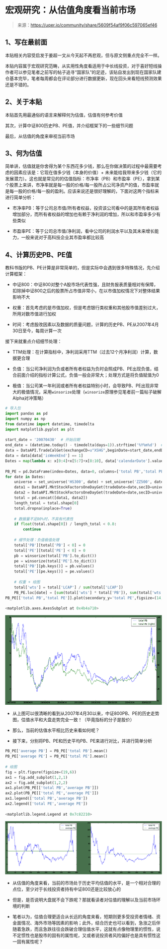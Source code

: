 

# 宏观研究：从估值角度看当前市场

> 来源：https://uqer.io/community/share/5609f54af9f06c597065ef46

## 1、写在最前面

本贴相关内容受启发于姜超一文从今天起不再悲观，但与原文侧重点完全不一样。

本贴内容属于宏观研究范畴，从实用性角度看适用于中长线投资，对于喜好短线操作者可以参见笔者之前写的帖子追寻“国家队”的足迹，该贴自发出到现在国家队建仓基本完毕，笔者每周都会在评论部分进行数据更新，现在回头来看短线预测效果还是不错的。

## 2、关于本贴

本贴首先用最通俗的语言来解释何为估值，估值有何参考价值

其次，计算中证800历史PB、PE值，并介绍框架下的一些细节问题

最后，从估值的角度来审视当前市场

## 3、何为估值

简单讲，估值就是你舍得为某个东西花多少钱，那么在你做决策的过程中最需要考虑的因素应该是：它现在值多少钱（本身的价值）+ 未来能给我带来多少钱（它的发展潜力）。这也就是常见的的估值指标：市净率（PB）和市盈率（PE），拿到某个股票上来讲，市净率就是每一股的价格/每一股所占公司净资产的值，市盈率就是每一股的价格/每一股的盈利。应该来说还是很好理解的，下面对这两个指标来进行简单分析：

+ 市净率PB：等于公司总市值/所有者权益，投资该公司看中的是其所有者权益增加部分，而所有者权益的增加也有赖于净利润的增加，所以和市盈率多少有些类似

+ 市盈率PE：等于公司总市值/净利润，看中公司的利润水平以及其未来增长能力，一般来说对于高科技企业其市盈率都比较高

## 4、计算历史PB、PE值

教科书版的PB、PE计算是非常简单的，但是实际中会遇到很多特殊情况，先介绍计算框架：

+ 中证800：中证800对整个A股市场代表性强，且财务报表质量相对有保障，扣除掉中证800之后的股票所占市值非常小，在以市值加权情况下对整体结果影响不大

+ 权重：首先考虑的是市值加权，但是考虑银行类权重和其他股市值差别过大，所用对数市值进行加权

+ 时间：考虑股改因素以及数据的质量问题，计算的历史PB、PE从2007年4月30日至今，每周计算一次

接下来就重点介绍细节处理：

+ TTM处理：在计算指标中，净利润采用TTM（过去12个月净利润）计算，数据更合理

+ 负值：当公司净利润为负或者所有者权益为负时会照成PB、PE出现负值，结合前面介绍的指标计算公式，负值一般会非常大；处理方式是将负值赋值为0

+ 极值：当公司某一年利润或者所有者权益特别小时，会导致PB、PE出现非常大的极值情况，采用`winsorize`处理（`winsorize`原理参见笔者前一篇帖子破解Alpha对冲策略）

```py
# 导入包
import pandas as pd
import numpy as np
from datetime import datetime, timedelta
import matplotlib.pyplot as plt

start_date = '20070430'  # 开始日期
end_date = (datetime.today() - timedelta(days=1)).strftime('%Y%m%d')  # 截止日期
data = DataAPI.TradeCalGet(exchangeCD=u"XSHG",beginDate=start_date,endDate=end_date,field=u"calendarDate,isWeekEnd",pandas="1")
data = data[data['isWeekEnd'] == 1]
Dates = map(lambda x: x[0:4]+x[5:7]+x[8:10], data['calendarDate'].values.tolist())

PB_PE = pd.DataFrame(index=Dates, data=0, columns=['total PB','total PE'])
for date in Dates:  
    universe = set_universe('HS300', date) + set_universe('ZZ500', date)
    data1 = DataAPI.MktStockFactorsOneDayGet(tradeDate=date,secID=universe[:400],field=['ticker','LCAP','PB','PE'],pandas="1").set_index('ticker')
    data2 = DataAPI.MktStockFactorsOneDayGet(tradeDate=date,secID=universe[400:],field=['ticker','LCAP','PB','PE'],pandas="1").set_index('ticker')
    total = pd.concat([data1, data2])
    length_total = total.shape[0]
    total.dropna(inplace=True)
    
    # 数据量不足80%时，不具有代表性
    if float(total.shape[0]) / length_total < 0.8:
        continue
    
    # 细节处理：负值极值处理
    total['PB'][total['PB'] < 0] = 0
    total['PE'][total['PE'] < 0] = 0
    pb = winsorize(total['PB'].to_dict())
    pe = winsorize(total['PE'].to_dict())
    total['PB'][pb.keys()] = pb.values()
    total['PE'][pe.keys()] = pe.values()
    
    # 权重 + 绘图
    total['wts'] = total['LCAP'] / sum(total['LCAP'])
    PB_PE.loc[date] = [sum(total['wts'] * total['PB']), sum(total['wts'] * total['PE'])] 
PB_PE[['total PB','total PE']].plot(secondary_y='total PE',figsize=(14,8))

<matplotlib.axes.AxesSubplot at 0x4b4a710>
```

![](img/32caa5823cec72ad2a58f9dc0e2a595c.png)

+ 从上图可以很清晰的看到从2007年4月30以来，中证800PB、PE的历史走势图，估值水平和大盘走势完全一致！（毕竟指标的分子是股价）

+ 那么，当前的估值水平相比历史来看如何呢？

+ 接下来，分别将PB、PE和历史平均PB、PE来进行对比，并进行简单分析


```py
PB_PE['average PB'] = PB_PE['total PB'].mean()
PB_PE['average PE'] = PB_PE['total PE'].mean()

# 绘图
fig = plt.figure(figsize=(19,6))
ax1 = fig.add_subplot(1,2,1)
ax2 = fig.add_subplot(1,2,2)
ax1.plot(PB_PE[['total PB','average PB']])
ax2.plot(PB_PE[['total PE','average PE']])
ax1.legend(['total PB','average PB'])
ax2.legend(['total PE','average PE'])

<matplotlib.legend.Legend at 0x7c82210>
```

![](img/wPCN4bV590OigAAAABJRU5ErkJggg==.png)

+ 从估值的角度来看，当前的市场处于历史平均估值的水平，是一个相对合理的点位，至少对于长线投资者持有中证800还是比较放心的

+ 但是，是否说明大盘就不会下跌呢？那就看读者对估值的理解以及当前市场环境的判断

+ 笔者以为，估值合理更适合从长远的角度来看，短期则更多受投资者情绪、资金面情况、海外市场等因素的影响；此外，结合历史也可以看到，急涨之后伴随着急跌，而且急跌往往会跌破合理估值水平，这就有点像物理里的惯性，说不定惯性也是股市的固有的属性呢，又或者说投资者风险偏好也是具有惯性这一固有属性呢？

